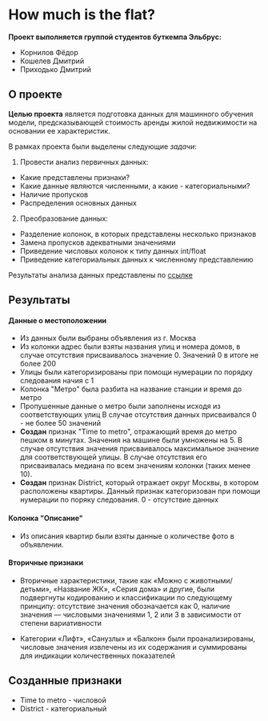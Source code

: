 # How much is the flat?

**Проект выполняется группой студентов буткемпа Эльбрус:**
* Корнилов Фёдор
* Кошелев Дмитрий
* Приходько Дмитрий

## О проекте
**Целью проекта** является подготовка данных для машинного обучения модели, предсказывающей стоимость аренды жилой недвижимости на основании ее характеристик.

В рамках проекта были выделены следующие _задачи_:

1. Провести анализ первичных данных:
* Какие представлены признаки?
* Какие данные являются численными, а какие - категориальными?
* Наличие пропусков
* Распределения основных данных

2. Преобразование данных:
* Разделение колонок, в которых представлены несколько признаков
* Замена пропусков адекватными значениями
* Приведение числовых колонок к типу данных int/float
* Приведение категориальных данных к численному представлению

Результаты анализа данных представлены по [ссылке](https://444dima81.github.io/EDA.io/)

## Результаты
#### Данные о местоположении
* Из данных были выбраны объявления из г. Москва
* Из колонки адрес были взяты названия улиц и номера домов, в случае отсутствия присваивалось значение 0.
Значений 0 в итоге не более 200
* Улицы были категоризированы при помощи нумерации по порядку следования начия с 1
* Колонка "Метро" была разбита на название станции и время до метро
* Пропушенные данные о метро были заполнены исходя из соответствующих улиц
В случае отсутствия данных присваивался 0 - не более 50 значений
* **Создан** признак "Time to metro", отражающий время до метро пешком в минутах. Значения на машине были умножены на 5. В случае отсутствия значения присваивалось максимальное значение для соответствующей улицы. В случае отсутствия его присваивалась медиана по всем значениям колонки (таких менее 10).
* **Создан** признак District, который отражает округ Москвы, в котором расположены квартиры. Данный признак категоризован при помощи нумерации по поряку следования. 0 - отсутствие данных

####  Колонка "Описание"
* Из описания квартир были взяты данные о количестве фото в объявлении.

#### Вторичные признаки 
* Вторичные характеристики, такие как «Можно с животными/детьми», «Название ЖК», «Серия дома» и другие, были подвергнуты кодированию и классификации по следующему принципу: отсутствие значения обозначается как 0, наличие значения — числовыми значениями 1, 2 или 3 в зависимости от степени вариативности

* Категории «Лифт», «Санузлы» и «Балкон» были проанализированы, числовые значения извлечены из их содержания и суммированы для индикации количественных показателей

 ## Созданные признаки
 * Time to metro - числовой
 * District - категориальный

  
